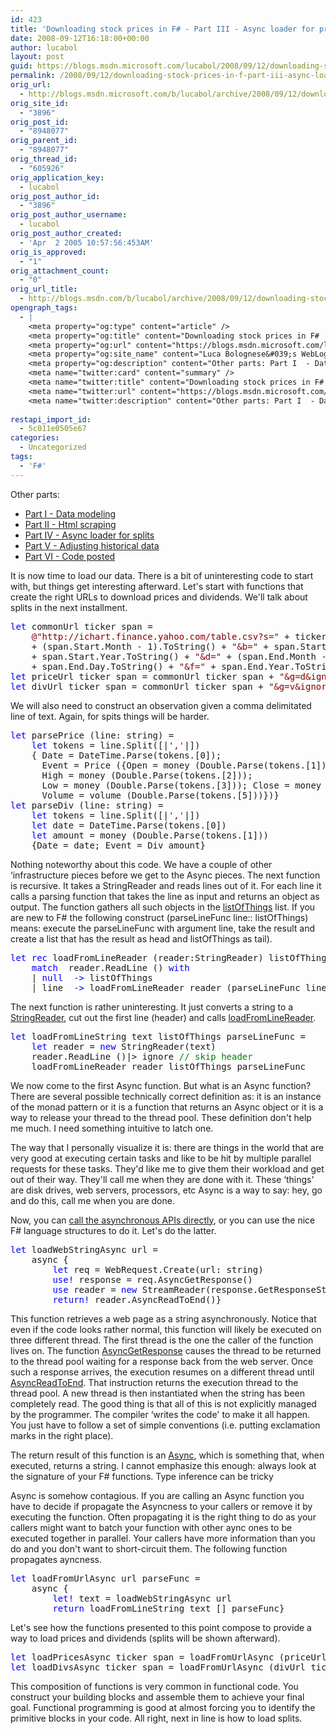```yaml
---
id: 423
title: 'Downloading stock prices in F# - Part III - Async loader for prices and divs'
date: 2008-09-12T16:18:00+00:00
author: lucabol
layout: post
guid: https://blogs.msdn.microsoft.com/lucabol/2008/09/12/downloading-stock-prices-in-f-part-iii-async-loader-for-prices-and-divs/
permalink: /2008/09/12/downloading-stock-prices-in-f-part-iii-async-loader-for-prices-and-divs/
orig_url:
  - http://blogs.msdn.microsoft.com/b/lucabol/archive/2008/09/12/downloading-stock-prices-in-f-part-iii-async-loader-for-prices-and-divs.aspx
orig_site_id:
  - "3896"
orig_post_id:
  - "8948077"
orig_parent_id:
  - "8948077"
orig_thread_id:
  - "605926"
orig_application_key:
  - lucabol
orig_post_author_id:
  - "3896"
orig_post_author_username:
  - lucabol
orig_post_author_created:
  - 'Apr  2 2005 10:57:56:453AM'
orig_is_approved:
  - "1"
orig_attachment_count:
  - "0"
orig_url_title:
  - http://blogs.msdn.com/b/lucabol/archive/2008/09/12/downloading-stock-prices-in-f-part-iii-async-loader-for-prices-and-divs.aspx
opengraph_tags:
  - |
    <meta property="og:type" content="article" />
    <meta property="og:title" content="Downloading stock prices in F#  - Part III  - Async loader for prices and divs" />
    <meta property="og:url" content="https://blogs.msdn.microsoft.com/lucabol/2008/09/12/downloading-stock-prices-in-f-part-iii-async-loader-for-prices-and-divs/" />
    <meta property="og:site_name" content="Luca Bolognese&#039;s WebLog" />
    <meta property="og:description" content="Other parts: Part I  - Data modeling Part II  - Html scraping Part IV  - Async loader for splits Part V  - Adjusting historical data Part VI  - Code posted It is now time to load our data. There is a bit of uninteresting code to start with, but things get interesting afterward. Let's start..." />
    <meta name="twitter:card" content="summary" />
    <meta name="twitter:title" content="Downloading stock prices in F#  - Part III  - Async loader for prices and divs" />
    <meta name="twitter:url" content="https://blogs.msdn.microsoft.com/lucabol/2008/09/12/downloading-stock-prices-in-f-part-iii-async-loader-for-prices-and-divs/" />
    <meta name="twitter:description" content="Other parts: Part I  - Data modeling Part II  - Html scraping Part IV  - Async loader for splits Part V  - Adjusting historical data Part VI  - Code posted It is now time to load our data. There is a bit of uninteresting code to start with, but things get interesting afterward. Let's start..." />
    
restapi_import_id:
  - 5c011e0505e67
categories:
  - Uncategorized
tags:
  - 'F#'
---
```

Other parts:

  * [Part I  - Data modeling](http://blogs.msdn.com/lucabol/archive/2008/08/29/downloading-stock-prices-in-f-part-i-data-modeling.aspx)
  * [Part II  - Html scraping](http://blogs.msdn.com/lucabol/archive/2008/09/05/downloading-stock-prices-in-f-part-ii-html-scraping.aspx)
  * [Part IV  - Async loader for splits](http://blogs.msdn.com/lucabol/archive/2008/09/19/downloading-stock-prices-in-f-part-iv-async-loader-for-splits.aspx)
  * [Part V  - Adjusting historical data](http://blogs.msdn.com/lucabol/archive/2008/09/26/downloading-stock-prices-in-f-part-v-adjusting-historical-data.aspx)
  * [Part VI  - Code posted](http://blogs.msdn.com/lucabol/archive/2008/10/20/downloading-stock-prices-in-f-part-vi-code-posted.aspx)

It is now time to load our data. There is a bit of uninteresting code to start with, but things get interesting afterward. Let's start with functions that create the right URLs to download prices and dividends. We'll talk about splits in the next installment.

<pre class="code"><span style="color:blue;">let </span>commonUrl ticker span =
    <span style="color:maroon;">@"http://ichart.finance.yahoo.com/table.csv?s=" </span>+ ticker + <span style="color:maroon;">"&a="<br />    </span>+ (span.Start.Month - 1).ToString() + <span style="color:maroon;">"&b=" </span>+ span.Start.Day.ToString() + <span style="color:maroon;">"&c="<br />    </span>+ span.Start.Year.ToString() + <span style="color:maroon;">"&d=" </span>+ (span.End.Month - 1).ToString() + <span style="color:maroon;">"&e=" <br />    </span>+ span.End.Day.ToString() + <span style="color:maroon;">"&f=" </span>+ span.End.Year.ToString()
<span style="color:blue;">let </span>priceUrl ticker span = commonUrl ticker span + <span style="color:maroon;">"&g=d&ignore=.csv"
</span><span style="color:blue;">let </span>divUrl ticker span = commonUrl ticker span + <span style="color:maroon;">"&g=v&ignore=.csv"</span></pre>



We will also need to construct an observation given a comma delimitated line of text. Again, for spits things will be harder.

<pre class="code"><span style="color:blue;">let </span>parsePrice (line: string) =
    <span style="color:blue;">let </span>tokens = line.Split([|<span style="color:maroon;">','</span>|])
    { Date = DateTime.Parse(tokens.[0]);
      Event = Price ({Open = money (Double.Parse(tokens.[1])) ;<br />      High = money (Double.Parse(tokens.[2]));
      Low = money (Double.Parse(tokens.[3])); Close = money (Double.Parse(tokens.[4]));<br />      Volume = volume (Double.Parse(tokens.[5]))})}
<span style="color:blue;">let </span>parseDiv (line: string) =
    <span style="color:blue;">let </span>tokens = line.Split([|<span style="color:maroon;">','</span>|])
    <span style="color:blue;">let </span>date = DateTime.Parse(tokens.[0])
    <span style="color:blue;">let </span>amount = money (Double.Parse(tokens.[1]))
    {Date = date; Event = Div amount}        </pre>

Nothing noteworthy about this code. We have a couple of other &#8216;infrastructure pieces before we get to the Async pieces. The next function is recursive. It takes a StringReader and reads lines out of it. For each line it calls a parsing function that takes the line as input and returns an object as output. The function gathers all such objects in the <u>listOfThings</u> list. If you are new to F# the following construct (parseLineFunc line:: listOfThings) means: execute the parseLineFunc with argument line, take the result and create a list that has the result as head and listOfThings as tail).

<pre class="code"><span style="color:blue;">let rec </span>loadFromLineReader (reader:StringReader) listOfThings parseLineFunc =
    <span style="color:blue;">match  </span>reader.ReadLine () <span style="color:blue;">with
    </span>| <span style="color:blue;">null  -&gt; </span>listOfThings
    | line  <span style="color:blue;">-&gt; </span>loadFromLineReader reader (parseLineFunc line::listOfThings) parseLineFunc        </pre>

The next function is rather uninteresting. It just converts a string to a <u>StringReader</u>, cut out the first line (header) and calls <u>loadFromLineReader</u>.

<pre class="code"><span style="color:blue;">let </span>loadFromLineString text listOfThings parseLineFunc =
    <span style="color:blue;">let </span>reader = <span style="color:blue;">new </span>StringReader(text)
    reader.ReadLine ()|&gt; ignore <span style="color:green;">// skip header
    </span>loadFromLineReader reader listOfThings parseLineFunc</pre>

We now come to the first Async function. But what is an Async function? There are several possible technically correct definition as: it is an instance of the monad pattern or it is a function that returns an Async object or it is a way to release your thread to the thread pool. These definition don't help me much. I need something intuitive to latch one.

The way that I personally visualize it is: there are things in the world that are very good at executing certain tasks and like to be hit by multiple parallel requests for these tasks. They'd like me to give them their workload and get out of their way. They'll call me when they are done with it. These &#8216;things' are disk drives, web servers, processors, etc Async is a way to say: hey, go and do this, call me when you are done.

Now, you can [call the asynchronous APIs directly](http://msdn.microsoft.com/en-us/library/aa719595(VS.71).aspx), or you can use the nice F# language structures to do it. Let's do the latter.

<pre class="code"><span style="color:blue;">let </span>loadWebStringAsync url =
    async {
        <span style="color:blue;">let </span>req = WebRequest.Create(url: string)
        <span style="color:blue;">use! </span>response = req.AsyncGetResponse()
        <span style="color:blue;">use </span>reader = <span style="color:blue;">new </span>StreamReader(response.GetResponseStream())
        <span style="color:blue;">return! </span>reader.AsyncReadToEnd()}</pre>

This function retrieves a web page as a string asynchronously. Notice that even if the code looks rather normal, this function will likely be executed on three different thread. The first thread is the one the caller of the function lives on. The function <u>AsyncGetResponse</u> causes the thread to be returned to the thread pool waiting for a response back from the web server. Once such a response arrives, the execution resumes on a different thread until <u>AsyncReadToEnd</u>. That instruction returns the execution thread to the thread pool. A new thread is then instantiated when the string has been completely read. The good thing is that all of this is not explicitly managed by the programmer. The compiler &#8216;writes the code' to make it all happen. You just have to follow a set of simple conventions (i.e. putting exclamation marks in the right place).

The return result of this function is an <u>Async<string></u>, which is something that, when executed, returns a string. I cannot emphasize this enough: always look at the signature of your F# functions. Type inference can be tricky

Async is somehow contagious. If you are calling an Async function you have to decide if propagate the Asyncness to your callers or remove it by executing the function. Often propagating it is the right thing to do as your callers might want to batch your function with other aync ones to be executed together in parallel. Your callers have more information than you do and you don't want to short-circuit them. The following function propagates ayncness.

<pre class="code"><span style="color:blue;">let </span>loadFromUrlAsync url parseFunc =
    async {
        <span style="color:blue;">let! </span>text = loadWebStringAsync url
        <span style="color:blue;">return </span>loadFromLineString text [] parseFunc}</pre>

Let's see how the functions presented to this point compose to provide a way to load prices and dividends (splits will be shown afterward).

<pre class="code"><span style="color:blue;">let </span>loadPricesAsync ticker span = loadFromUrlAsync (priceUrl ticker span) parsePrice
<span style="color:blue;">let </span>loadDivsAsync ticker span = loadFromUrlAsync (divUrl ticker span) parseDiv</pre>

This composition of functions is very common in functional code. You construct your building blocks and assemble them to achieve your final goal. Functional programming is good at almost forcing you to identify the primitive blocks in your code. All right, next in line is how to load splits.